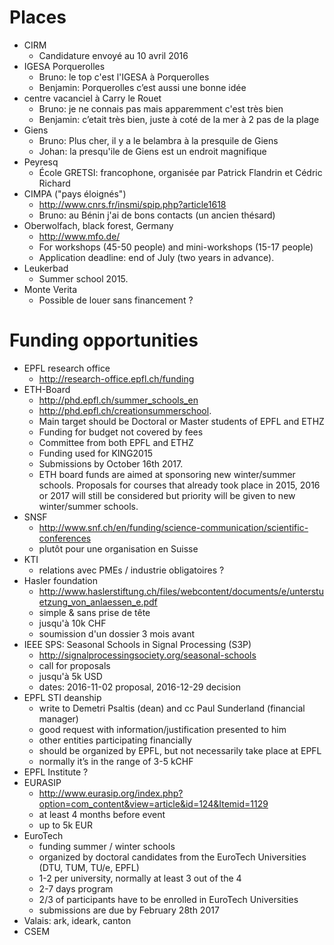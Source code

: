 # Places
* CIRM
	* Candidature envoyé au 10 avril 2016
* IGESA Porquerolles
	* Bruno: le top c'est l'IGESA à Porquerolles
	* Benjamin: Porquerolles c’est aussi une bonne idée
* centre vacanciel à Carry le Rouet
	* Bruno: je ne connais pas mais apparemment c'est très bien
	* Benjamin: c’etait très bien, juste à coté de la mer à 2 pas de la plage
* Giens
	* Bruno: Plus cher, il y a le belambra à la presquile de Giens
	* Johan: la presqu'ile de Giens est un endroit magnifique
* Peyresq
	* École GRETSI: francophone, organisée par Patrick Flandrin et Cédric
	  Richard
* CIMPA ("pays éloignés")
	* http://www.cnrs.fr/insmi/spip.php?article1618
	* Bruno: au Bénin j'ai de bons contacts (un ancien thésard)
* Oberwolfach, black forest, Germany
	* http://www.mfo.de/
	* For workshops (45-50 people) and mini-workshops (15-17 people)
	* Application deadline: end of July (two years in advance).
* Leukerbad
	* Summer school 2015.
* Monte Verita
	* Possible de louer sans financement ?

# Funding opportunities
* EPFL research office
	* http://research-office.epfl.ch/funding
* ETH-Board
	* http://phd.epfl.ch/summer_schools_en
	* http://phd.epfl.ch/creationsummerschool.
	* Main target should be Doctoral or Master students of EPFL and ETHZ
	* Funding for budget not covered by fees
	* Committee from both EPFL and ETHZ
	* Funding used for KING2015
	* Submissions by October 16th 2017.
	* ETH board funds are aimed at sponsoring new winter/summer schools. Proposals for courses that already took place in 2015, 2016 or 2017 will still be considered but priority will be given to new winter/summer schools.
* SNSF
	* http://www.snf.ch/en/funding/science-communication/scientific-conferences
	* plutôt pour une organisation en Suisse
* KTI
	* relations avec PMEs / industrie obligatoires ?
* Hasler foundation
	* http://www.haslerstiftung.ch/files/webcontent/documents/e/unterstuetzung_von_anlaessen_e.pdf
	* simple & sans prise de tête
	* jusqu'à 10k CHF
	* soumission d'un dossier 3 mois avant
* IEEE SPS: Seasonal Schools in Signal Processing (S3P)
	* http://signalprocessingsociety.org/seasonal-schools
	* call for proposals
	* jusqu'à 5k USD
	* dates: 2016-11-02 proposal, 2016-12-29 decision
* EPFL STI deanship
	* write to Demetri Psaltis (dean) and cc Paul Sunderland (financial manager)
	* good request with information/justification presented to him
	* other entities participating financially
	* should be organized by EPFL, but not necessarily take place at EPFL
	* normally it’s in the range of 3-5 kCHF
* EPFL Institute ?
* EURASIP
	* http://www.eurasip.org/index.php?option=com_content&view=article&id=124&Itemid=1129
	* at least 4 months before event
	* up to 5k EUR
* EuroTech
	* funding summer / winter schools
	* organized by doctoral candidates from the EuroTech Universities (DTU, TUM, TU/e, EPFL)
	* 1-2 per university, normally at least 3 out of the 4
	* 2-7 days program
	* 2/3 of participants have to be enrolled in EuroTech Universities
	* submissions are due by February 28th 2017
* Valais: ark, ideark, canton
* CSEM

